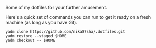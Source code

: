Some of my dotfiles for your further amusement.

Here's a quick set of commands you can run to get it ready on a fresh machine
(as long as you have Git).

```shell
yadm clone https://github.com/nika87sha/.dotfiles.git
yadm restore --staged $HOME
yadm checkout -- $HOME
```
